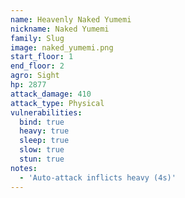 ```yaml
---
name: Heavenly Naked Yumemi
nickname: Naked Yumemi
family: Slug
image: naked_yumemi.png
start_floor: 1
end_floor: 2
agro: Sight
hp: 2877
attack_damage: 410
attack_type: Physical
vulnerabilities:
  bind: true
  heavy: true
  sleep: true
  slow: true
  stun: true
notes:
  - 'Auto-attack inflicts heavy (4s)'
---
```

